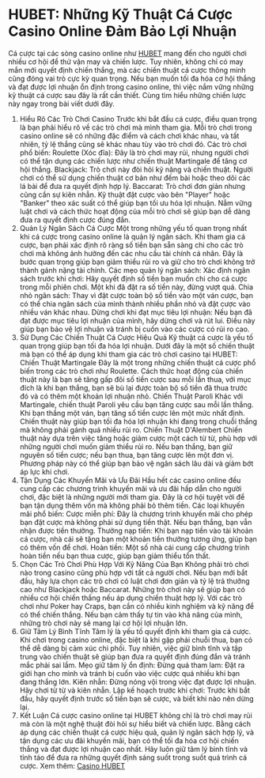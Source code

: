 # HUBET: Những Kỹ Thuật Cá Cược Casino Online Đảm Bảo Lợi Nhuận
Cá cược tại các sòng casino online như <a href=" https://hubetz.com/"> HUBET</a> mang đến cho người chơi nhiều cơ hội để thử vận may và chiến lược. Tuy nhiên, không chỉ có may mắn mới quyết định chiến thắng, mà các chiến thuật cá cược thông minh cũng đóng vai trò cực kỳ quan trọng. Nếu bạn muốn tối đa hóa cơ hội thắng và đạt được lợi nhuận ổn định trong casino online, thì việc nắm vững những kỹ thuật cá cược sau đây là rất cần thiết. Cùng tìm hiểu những chiến lược này ngay trong bài viết dưới đây.
1. Hiểu Rõ Các Trò Chơi Casino
Trước khi bắt đầu cá cược, điều quan trọng là bạn phải hiểu rõ về các trò chơi mà mình tham gia. Mỗi trò chơi trong casino online sẽ có những đặc điểm và cách chơi khác nhau, và tất nhiên, tỷ lệ thắng cũng sẽ khác nhau tùy vào trò chơi đó.
Các trò chơi phổ biến:
Roulette (Xóc đĩa): Đây là trò chơi may rủi, nhưng người chơi có thể tận dụng các chiến lược như chiến thuật Martingale để tăng cơ hội thắng.
Blackjack: Trò chơi này đòi hỏi kỹ năng và chiến thuật. Người chơi có thể sử dụng chiến thuật cơ bản như đếm bài hoặc theo dõi các lá bài để đưa ra quyết định hợp lý.
Baccarat: Trò chơi đơn giản nhưng cũng cần sự kiên nhẫn. Kỹ thuật đặt cược vào bên "Player" hoặc "Banker" theo xác suất có thể giúp bạn tối ưu hóa lợi nhuận.
Nắm vững luật chơi và cách thức hoạt động của mỗi trò chơi sẽ giúp bạn dễ dàng đưa ra quyết định cược đúng đắn.
2. Quản Lý Ngân Sách Cá Cược
Một trong những yếu tố quan trọng nhất khi cá cược trong casino online là quản lý ngân sách. Khi tham gia cá cược, bạn phải xác định rõ ràng số tiền bạn sẵn sàng chi cho các trò chơi mà không ảnh hưởng đến các nhu cầu tài chính cá nhân. Đây là bước quan trọng giúp bạn giảm thiểu rủi ro và giữ cho trò chơi không trở thành gánh nặng tài chính.
Các mẹo quản lý ngân sách:
Xác định ngân sách trước khi chơi: Hãy quyết định số tiền bạn muốn chi cho cá cược trong mỗi phiên chơi. Một khi đã đặt ra số tiền này, đừng vượt quá.
Chia nhỏ ngân sách: Thay vì đặt cược toàn bộ số tiền vào một ván cược, bạn có thể chia ngân sách của mình thành nhiều phần nhỏ và đặt cược vào nhiều ván khác nhau.
Dừng chơi khi đạt mục tiêu lợi nhuận: Nếu bạn đã đạt được mục tiêu lợi nhuận của mình, hãy dừng chơi và rút lui. Điều này giúp bạn bảo vệ lợi nhuận và tránh bị cuốn vào các cược có rủi ro cao.
3. Sử Dụng Các Chiến Thuật Cá Cược Hiệu Quả
Kỹ thuật cá cược là yếu tố quan trọng giúp bạn tối đa hóa lợi nhuận. Dưới đây là một số chiến thuật mà bạn có thể áp dụng khi tham gia các trò chơi casino tại HUBET:
Chiến Thuật Martingale
Đây là một trong những chiến thuật cá cược phổ biến trong các trò chơi như Roulette. Cách thức hoạt động của chiến thuật này là bạn sẽ tăng gấp đôi số tiền cược sau mỗi lần thua, với mục đích là khi bạn thắng, bạn sẽ bù lại được toàn bộ số tiền đã thua trước đó và có thêm một khoản lợi nhuận nhỏ.
Chiến Thuật Paroli
Khác với Martingale, chiến thuật Paroli yêu cầu bạn tăng cược sau mỗi lần thắng. Khi bạn thắng một ván, bạn tăng số tiền cược lên một mức nhất định. Chiến thuật này giúp bạn tối đa hóa lợi nhuận khi đang trong chuỗi thắng mà không phải gánh quá nhiều rủi ro.
Chiến Thuật D'Alembert
Chiến thuật này dựa trên việc tăng hoặc giảm cược một cách từ từ, phù hợp với những người chơi muốn giảm thiểu rủi ro. Nếu bạn thắng, bạn giữ nguyên số tiền cược; nếu bạn thua, bạn tăng cược lên một đơn vị. Phương pháp này có thể giúp bạn bảo vệ ngân sách lâu dài và giảm bớt áp lực khi chơi.
4. Tận Dụng Các Khuyến Mãi và Ưu Đãi
Hầu hết các casino online đều cung cấp các chương trình khuyến mãi và ưu đãi hấp dẫn cho người chơi, đặc biệt là những người mới tham gia. Đây là cơ hội tuyệt vời để bạn tận dụng thêm vốn mà không phải bỏ thêm tiền.
Các loại khuyến mãi phổ biến:
Cược miễn phí: Đây là chương trình khuyến mãi cho phép bạn đặt cược mà không phải sử dụng tiền thật. Nếu bạn thắng, bạn vẫn nhận được tiền thưởng.
Thưởng nạp tiền: Khi bạn nạp tiền vào tài khoản cá cược, nhà cái sẽ tặng bạn một khoản tiền thưởng tương ứng, giúp bạn có thêm vốn để chơi.
Hoàn tiền: Một số nhà cái cung cấp chương trình hoàn tiền nếu bạn thua cược, giúp bạn giảm thiểu tổn thất.
5. Chọn Các Trò Chơi Phù Hợp Với Kỹ Năng Của Bạn
Không phải trò chơi nào trong casino cũng phù hợp với tất cả người chơi. Nếu bạn mới bắt đầu, hãy lựa chọn các trò chơi có luật chơi đơn giản và tỷ lệ trả thưởng cao như Blackjack hoặc Baccarat. Những trò chơi này sẽ giúp bạn có nhiều cơ hội chiến thắng nếu áp dụng chiến thuật hợp lý.
Với các trò chơi như Poker hay Craps, bạn cần có nhiều kinh nghiệm và kỹ năng để có thể chiến thắng. Nếu bạn cảm thấy tự tin vào khả năng của mình, những trò chơi này sẽ mang lại cơ hội lợi nhuận lớn.
6. Giữ Tâm Lý Bình Tĩnh
Tâm lý là yếu tố quyết định khi tham gia cá cược. Khi chơi trong casino online, đặc biệt là khi gặp phải chuỗi thua, bạn có thể dễ dàng bị cảm xúc chi phối. Tuy nhiên, việc giữ bình tĩnh và tập trung vào chiến thuật sẽ giúp bạn đưa ra quyết định đúng đắn và tránh mắc phải sai lầm.
Mẹo giữ tâm lý ổn định:
Đừng quá tham lam: Đặt ra giới hạn cho mình và tránh bị cuốn vào việc cược quá nhiều khi bạn đang thắng lớn.
Kiên nhẫn: Đừng nóng vội trong việc đạt được lợi nhuận. Hãy chơi từ từ và kiên nhẫn.
Lập kế hoạch trước khi chơi: Trước khi bắt đầu, hãy quyết định trước số tiền bạn sẽ cược, và biết khi nào nên dừng lại.
7. Kết Luận
Cá cược casino online tại HUBET không chỉ là trò chơi may rủi mà còn là một nghệ thuật đòi hỏi sự hiểu biết và chiến lược. Bằng cách áp dụng các chiến thuật cá cược hiệu quả, quản lý ngân sách hợp lý, và tận dụng các ưu đãi khuyến mãi, bạn có thể tối đa hóa cơ hội chiến thắng và đạt được lợi nhuận cao nhất. Hãy luôn giữ tâm lý bình tĩnh và tỉnh táo để đưa ra những quyết định sáng suốt trong suốt quá trình cá cược.
Xem thêm: <a href=" https://hubetz.com/casino-hubet/"> Casino HUBET</a>
